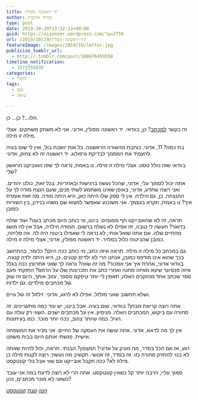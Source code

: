 ```yaml
---
title: יד ראשונה מפולין
author: נמרוד איזנברג
type: post
date: 2019-10-29T13:32:13+00:00
guid: https://aizenimr.wordpress.com/?p=2750
url: /2019/10/29/יד-ראשונה-מפולין/
featureImage: /images/2019/10/letter.jpg
publicize_tumblr_url:
  - http://.tumblr.com/post/188676459558
timeline_notification:
  - 1572355935
categories:
  - הומור
tags:
  - זעם
  - שואה

---
```

הלו&#8230;? כן&#8230; כן.

זה בקשר [למכתב][1]? כן, בוודאי. יד ראשונה מפולין, אדוני. אני לא משחק משחקים. אצלי מילה זו מילה.

בת כמה? 11, אדוני. כותבת מהשורה הראשונה. כל אות יושבת בול, ואין לי שום בעיה להעמיד את המסמך לבדיקת גרפולוג. יד ראשונה זה לא צחוק, אדוני.

בוודאי שזה כולל טסט. אצלי מילה זו מילה. נו באמת, נראה לך שזה האוביקט הראשון שלי?

אתה יכול לסמוך עלי, אדוני, שהכל נעשה ברגישות ובאחריות. בכל זאת, כולנו יהודים. ואני רוצה שתדע, אדוני, באופן שאינו משתמע לשתי פנים, שעם הנצח מודה לך על ההנצחה. כן, גם הילדה. אין לי ספק שלו היתה כאן, היא היתה מודה. מה זאת אומרת איך? נו באמת, תקרא בעצמך. אני משוכנע שאפשר למצוא שם משהו בנידון, בין השורות כמובן.

תראה, זה לא שהאובייקט חף מפגמים. ביננו, מי כותב היום מכתב בעט? ועוד שולח בדואר? תעשה לי טובה, זה אפילו לא נשלח ברשום. חמודה הילדה, אבל אין לה מושג מהחיים שלה. אם אתה שואל אותי, לא נראה לי שאפילו ביטוח היה לה. אה סליחה, כמובן שהביטוח כלול במחיר. יד ראשונה מפולין, אדוני, אצלי מילה זו מילה.

גם במכתב כל מילה זו מילה. תראה איזה כתב, מי כותב ככה היום? כלומר, בהתחשב בכך שהוא אינו מודפס כמובן, אנחנו הרי לא ילדים קטנים. כן, היא היתה ילדה קטנה. בוודאי אדוני, אחרת איך אני אמכור? מה זה שווה? נראה לך שאני אתרוצץ ככה בגלל איזה פנסיונר שיצא מאיזה מחנה ואחרי כתב את הזכרונות שלו על הרמס? החזקתי פעם ספר שכתב אחד מהזקנים האלה, תאמין לי יותר טיפקס מספר. עזוב אותך, היום זה שוק של מכתבים מילדים. גם ילדות.

ושלא תחשוב שאני מזלזל. אפילו לא לרגע, אדוני. זילזול זה של גויים.

אתה רוצה קריאת מבחן? בוודאי, שום בעיה. אבל ביננו, יש עוד כמה מתעניינים. זה סחורה עם ביקוש, המכתבים האלה. מניסיון. אין על מכתבים ישנים. השווי רק עולה עם הגיל. כמה שיותר צהוב, ככה יותר מוכר. כמו בעיתונות.

אין לך מה לדאוג, אדוני. אתה עושה את העסקה של החיים. אני מכיר את המשפחה אישית. פגשתי אותם היום בבית משפט.

רגע, אז אם הכל בסדר, מה מעיק על אדוני? המצפון? הבנתי. תראה, יכול להיות שאתה לא בנוי להחזיק סחורה כזו. זה בסדר, זה אנושי. תקשיב מה נעשה: רוצה לקנות מילה כן מילה לא? ככה תקבל אובייקט עם שווי אבל בלי קונטקסט.

סמוך עליי, הרבה יותר קל כשאין קונטקסט. אתה הרי לא רוצה לדעת במה אני עובד כשאני לא מוכר מכתבים, נכון?

_[הנה][2] [קצת][3] [קונטקסט][4]_

 [1]: https://www.haaretz.co.il/news/education/.premium-1.8053684
 [2]: https://www.facebook.com/edvalotan/posts/10218711831160750
 [3]: https://www.facebook.com/photo.php?fbid=10218731399729952&set=a.1254798123907&type=3
 [4]: https://www.facebook.com/edvalotan/posts/10218731483972058